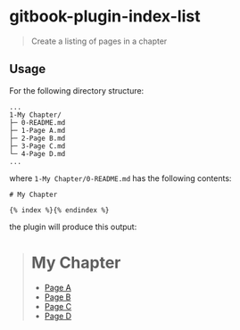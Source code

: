 # gitbook-plugin-index-list
> Create a listing of pages in a chapter

## Usage

For the following directory structure:

```
...
1-My Chapter/
├─ 0-README.md
├─ 1-Page A.md
├─ 2-Page B.md
├─ 3-Page C.md
└─ 4-Page D.md
...
```

where `1-My Chapter/0-README.md` has the following contents:
```
# My Chapter

{% index %}{% endindex %}
```

the plugin will produce this output:

> # My Chapter
>
> * <a href="javascript:alert('Link to Page A')">Page A</a>
> * <a href="javascript:alert('Link to Page B')">Page B</a>
> * <a href="javascript:alert('Link to Page C')">Page C</a>
> * <a href="javascript:alert('Link to Page D')">Page D</a>
